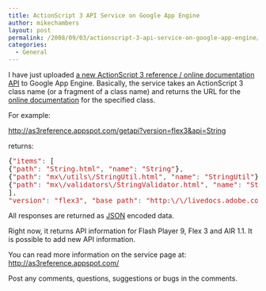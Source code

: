 ```yaml
---
title: ActionScript 3 API Service on Google App Engine
author: mikechambers
layout: post
permalink: /2008/09/03/actionscript-3-api-service-on-google-app-engine/
categories:
  - General
---
```



I have just uploaded [a new ActionScript 3 reference / online documentation API][1] to Google App Engine. Basically, the service takes an ActionScript 3 class name (or a fragment of a class name) and returns the URL for the [online documentation][2] for the specified class.

For example:  
<!--more-->

  
<http://as3reference.appspot.com/getapi?version=flex3&api=String>

returns:

<div class="highlight">
  <pre>{<span style="color: #BA2121">"items"</span><span style="color: #666666">:</span> [
{<span style="color: #BA2121">"path"</span><span style="color: #666666">:</span> <span style="color: #BA2121">"String.html"</span><span style="color: #666666">,</span> <span style="color: #BA2121">"name"</span><span style="color: #666666">:</span> <span style="color: #BA2121">"String"</span>}<span style="color: #666666">,</span> 
{<span style="color: #BA2121">"path"</span><span style="color: #666666">:</span> <span style="color: #BA2121">"mx\/utils\/StringUtil.html"</span><span style="color: #666666">,</span> <span style="color: #BA2121">"name"</span><span style="color: #666666">:</span> <span style="color: #BA2121">"StringUtil"</span>}<span style="color: #666666">,</span> 
{<span style="color: #BA2121">"path"</span><span style="color: #666666">:</span> <span style="color: #BA2121">"mx\/validators\/StringValidator.html"</span><span style="color: #666666">,</span> <span style="color: #BA2121">"name"</span><span style="color: #666666">:</span> <span style="color: #BA2121">"StringValidator"</span>}
]<span style="color: #666666">,</span> 
<span style="color: #BA2121">"version"</span><span style="color: #666666">:</span> <span style="color: #BA2121">"flex3"</span><span style="color: #666666">,</span> <span style="color: #BA2121">"base_path"</span><span style="color: #666666">:</span> <span style="color: #BA2121">"http:\/\/livedocs.adobe.com\/flex\/3\/langref\/"</span>}
</pre>
</div>

All responses are returned as [JSON][3] encoded data.

Right now, it returns API information for Flash Player 9, Flex 3 and AIR 1.1. It is possible to add new API information.

You can read more information on the service page at:  
<http://as3reference.appspot.com/>

Post any comments, questions, suggestions or bugs in the comments.

 [1]: http://as3reference.appspot.com/
 [2]: http://livedocs.adobe.com/flex/3/langref/index.html
 [3]: http://www.json.org